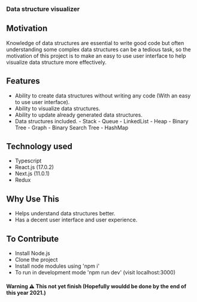 ### Data structure visualizer

## Motivation

Knowledge of data structures are essential to write good code but often understanding some complex data structures can be a tedious task, so the motivation of this project is to make an easy to use user interface to help visualize data structure more effectively. 


## Features 

- Ability to create data structures without writing any code (With an easy to use user interface).
- Ability to visualize data structures.
- Ability to update already generated data structures.
- Data structures included.
      - Stack
      - Queue
      - LinkedList
      - Heap
      - Binary Tree
      - Graph
      - Binary Search Tree
      - HashMap


## Technology used

- Typescript
- React.js (17.0.2)
- Next.js (11.0.1)
- Redux


## Why Use This

- Helps understand data structures better.
- Has a decent user interface and user experience.


## To Contribute 

- Install Node.js
- Clone the project
- Install node modules using 'npm i'
- To run in development mode 'npm run dev' (visit localhost:3000)


#### Warning ⚠️ This not yet finish (Hopefully wouldd be done by the end of this year 2021.)


